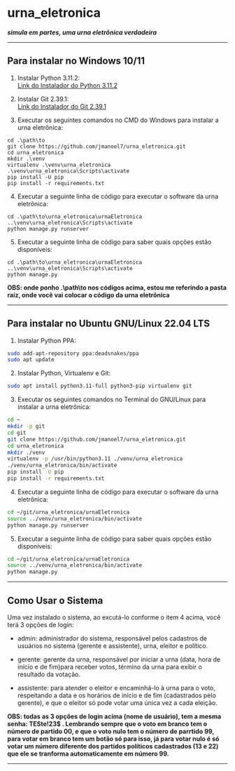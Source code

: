 # urna_eletronica

***simula em partes, uma urna eletrônica verdadeira***

---

## Para instalar no Windows 10/11

1. Instalar Python 3.11.2:  
[Link do Instalador do Python 3.11.2](https://www.python.org/ftp/python/3.11.2/python-3.11.2-amd64.exe "Instalador do Python 3.11.2")

2. Instalar Git 2.39.1:  
[Link do Instalador do Git 2.39.1](https://github.com/git-for-windows/git/releases/download/v2.39.1.windows.1/Git-2.39.1-64-bit.exe "Instalador do Git 2.39.1")

3. Executar os seguintes comandos no CMD do Windows para instalar a urna eletrônica:  
```dos
cd .\path\to
git clone https://github.com/jmanoel7/urna_eletronica.git  
cd urna_eletronica  
mkdir .\venv  
virtualenv .\venv\urna_eletronica  
.\venv\urna_eletronica\Scripts\activate  
pip install -U pip   
pip install -r requirements.txt
```

4. Executar a seguinte linha de código para executar o software da urna eletrônica:
```dos
cd .\path\to\urna_eletronica\urnaEletronica
..\venv\urna_eletronica\Scripts\activate
python manage.py runserver
```

5. Executar a seguinte linha de código para saber quais opções estão disponíveis:
```dos
cd .\path\to\urna_eletronica\urnaEletronica
..\venv\urna_eletronica\Scripts\activate
python manage.py
```

**OBS: onde ponho .\path\to nos códigos acima, estou me referindo a pasta raíz, onde você vai colocar o código da urna eletrônica**

---

## Para instalar no Ubuntu GNU/Linux 22.04 LTS

1. Instalar Python PPA:
```bash
sudo add-apt-repository ppa:deadsnakes/ppa
sudo apt update
```

2. Instalar Python, Virtualenv e Git:
```bash
sudo apt install python3.11-full python3-pip virtualenv git
```

3. Executar os seguintes comandos no Terminal do GNU/Linux para instalar a urna eletrônica:
```bash
cd ~
mkdir -p git
cd git
git clone https://github.com/jmanoel7/urna_eletronica.git
cd urna_eletronica
mkdir ./venv
virtualenv -p /usr/bin/python3.11 ./venv/urna_eletronica
./venv/urna_eletronica/bin/activate
pip install -U pip
pip install -r requirements.txt
```

4. Executar a seguinte linha de código para executar o software da urna eletrônica:
```bash
cd ~/git/urna_eletronica/urnaEletronica
source ../venv/urna_eletronica/bin/activate
python manage.py runserver
```

5. Executar a seguinte linha de código para saber quais opções estão disponíveis:
```bash
cd ~/git/urna_eletronica/urnaEletronica
source ../venv/urna_eletronica/bin/activate
python manage.py
```

---

## Como Usar o Sistema

Uma vez instalado o sistema, ao excutá-lo conforme o item 4 acima, você terá 3 opções de login:

- admin: administrador do sistema, responsável pelos cadastros de usuários no sistema (gerente e assistente), urna, eleitor e político.

- gerente: gerente da urna, responsável por iniciar a urna (data, hora de início e de fim)para receber votos, término da urna para exibir o resultado da votação.

- assistente: para atender o eleitor e encaminhá-lo à urna para o voto, respeitando a data e os horários de início e de fim (cadastrados pelo gerente), e que o eleitor só pode votar uma única vez a cada eleição.

**OBS: todas as 3 opções de login acima (nome de usuário), tem a mesma senha: TESte!23$ .
Lembrando sempre que o voto em branco tem o número de partido 00, e que o voto nulo tem o número de parrtido 99, para votar em branco tem um botão só para isso, já para votar nulo é só votar um número diferente dos partidos políticos cadastrados (13 e 22) que ele se tranforma automaticamente em número 99.**

---
